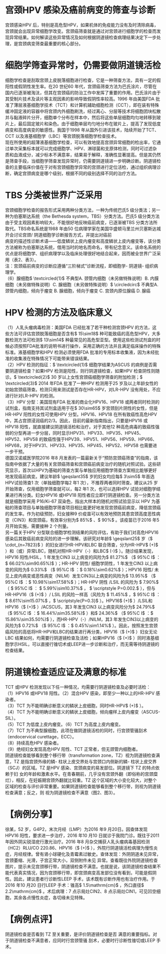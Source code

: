# 宫颈HPV 感染及癌前病变的筛查与诊断  
宫颈感染HPV 后，特别是高危型HPV，如果机体的免疫能力没有及时清除病毒，宫颈就会出现异常细胞学改变。宫颈癌筛查就是通过对宫颈进行细胞学的检查而发现异常结果。如何解读这些异常情况及如何根据阴道镜检查病理结果决定下一步处理，是宫颈病变筛查最重要的核心部分。  
#  细胞学筛查异常时，仍需要做阴道镜活检  
细胞学检查是刮取宫颈上皮脱落细胞进行检查，它是一种筛查方法，具有一定的假阳性或假阴性发生率。在20 世纪60 年代，宫颈癌筛查方法为巴氏涂片，尽管在国内已逐渐被淘汰，但其在宫颈癌的防治工作中发挥了重要的作用。巴氏涂片由于其受制片技术及读片等主观因素的影响导致假阴性率较高。1996 年由美国FDA 批准了薄层液基细胞学技术（TCT）和计算机辅助细胞检测（CCT），即在装有特殊缓冲固定液的容器中将宫颈内外细胞刷洗，经过离心、分层等技术将细胞团块松散并与黏液碎片分开，细胞单个分布在样本中，然后将这些单层细胞均匀地转移到玻片上，最后固定玻片和染色。由于细胞单层均匀地分布在玻片上，提高了发现低度病变和高度病变的敏感性。我国于1998 年从国外引进该技术，陆续开始了TCT、CCT 以及液基细胞学（LBC）等宫颈脱落细胞学检查技术。  
现在所使用的超薄液基细胞学检查，可以有效地提高宫颈异常细胞的检出率，它通过单次采集标本就可以完成细胞学、HPV、淋球菌和支原体检测，同时可过滤杂质和血液成分，减少标本不满意率，结果易于解释，准确性显著提高。但是其仍然是筛查手段，当细胞学筛查发现异常时，仍需要阴道镜进一步明确诊断。阴道镜检查的主要临床价值在于对有宫颈细胞学异常的宫颈进行定位活检，通过组织病理诊断，确定宫颈病变是哪个级别，根据不同的级别选择不同的治疗方法。  
#  TBS 分类被世界广泛采用  
宫颈细胞学检查的报告形式采用两种分类方法，一种为传统巴氏5 级分类法；另一种为伯塞斯达系统（the Bethesda system，TBS）分类方法。巴氏5 级分类方法由于受主观因素影响较大，不能很好地反映癌前病变，已逐渐被TBS 分类方法所取代。TBS命名系统是1988 年由50 位病理学家在美国华盛顿马里兰州贝塞斯达城开会讨论宫颈/ 阴道细胞学诊断报告方式，并提出对癌前  
病变的描述性诊断术语——低度鳞状上皮内瘤变和高度鳞状上皮内瘤变等，该分类方法被称为伯塞斯达系统，借用当时的地名而命名，带有纪念意义。该命名系统的优点是将细胞学、组织病理学以及临床处理很好地结合起来，因而被全世界广泛采用（表2、表3）。  
注：宫颈癌前病变的诊断应遵循“三阶梯式”诊断流程，即细胞学- 阴道镜- 组织病理学。  
（6）腺细胞$ \textcircled{1}$    不典型A. 颈管内细胞（未另做特殊说明）B. 内膜细胞（未另做特殊说明）C. 腺细胞（未另做特殊说明）$ \circledcirc$ 不典型A.  颈管内细胞，倾向于瘤变 B.  腺细胞，倾向于瘤变 C.  宫颈内原位腺癌 D.  腺癌  
# HPV 检测的方法及临床意义  
（1）人乳头瘤病毒检测：美国FDA 已经批准了若干种检测宫颈HPV 的方法，这些方法可评估宫颈脱落细胞是否含有$ 15\sim18$ 种可能致癌的高危型HPV，大多数检测方法可检测$ 13\sim14$  种最常见的高危型亚型。使用这些检测试剂盒的时候必须按照FDA批准的说明书进行操作，采用正确的方法并且满足临床操作的特殊标准。液基细胞学和HPV 检测必须使用FDA 批准的专用标本收集液，因为未经批准的收集液在特殊情况下可能带来错误结果。  
（2）HPV 检测的指征：$ \textcircled{1}$    细胞学结果为ASCUS 的病例是否需要阴道镜检查？如果HPV 检测是阳性，则行阴道镜检查，如果HPV 检查阴性则随诊。$ \textcircled{2}$    30 岁以上女性宫颈癌细胞学筛查的附加检测；$ \textcircled{3}$    2014 年FDA 批准了一种HPV 检测用于25 岁及以上年龄女性的初始宫颈癌筛查。检测只用来测试是否存在HR-HPV，对LR-HPV 没有用处，不应进行针对LR-HPV 的检测。  
（3）HPV 分型：美国现有FDA 批准的商业化HPV16、HPV18 或两者同时检测的试剂盒，指南支持其试剂盒适用于在$ 30\sim65$  岁宫颈刮片阴性的女性，但是HR-HPV 阳性的女性可使用HPV 分型。HPV16、HPV18 在所有致癌性高危HPV 中，其占宫颈浸润癌的2/3。因此，目前的最新指南指出，只要是HPV16 或HPV18 阳性，就直接建议阴道镜活检和治疗。对于其他12 种高危病毒的致癌性强弱的分型再进一步分层，同时显示HPV31、HPV33、HPV35、HPV45、HPV52、HPV58 的致癌性强于HPV39、HPV51、HPV56、HPV59、HPV66、HPV68，对于HPV31、HPV33、HPV35、HPV45、HPV52、HPV58 也需要进一步干预。  
德国汉诺威医学院2016 年8 月发表的一篇最新关于“预防宫颈癌筛查”的指南，该指南中依据了大量的有关宫颈癌筛查和宫颈癌前病变治疗的随机对照试验。这些研究显示，首次以HPV为基础的筛查方案与单独应用细胞学筛查方案相比能够更好地发现癌前病变。建议年龄$ \geqslant35$  岁的妇女均应每$ 3\sim5$  年首选HPV试验筛查1 次（单独细胞学每2 年1 次），不推荐两者同时筛查。建议从25 岁开始筛查，仅用细胞学筛查就可以，每2 年1 次，也可以选择HPV 试验对细胞学结果进行再分类。妇女HPV16 或HPV18 阳性者应立即行阴道镜检查。另一分类方法就是细胞学采用 P16/Ki-67  双染色，指出大样本的随机对照试验显示以 HPV 为基础的筛查项目与单独细胞学筛查项目相比能更好地发现宫颈癌前病变，降低宫颈癌的发生率。作为初级预防，妇女接种9 价疫苗可以有效地预防其患宫颈高度恶性病变（CIN3）和宫颈癌，有效率分别为$ 85\%$ 、$ 90\%$ 。该疫苗已于2016 年5 月开始实施，需要接种 2  个剂量。  
另一篇关于HPV 分型联合细胞学检测结果的风险评估，有助于我们对高危HPV16 感染后其致癌前病变风险的进一步理解。该研究对年龄$ \geqslant25$  岁（$ \cdot_{n=7823}$    ）的妇女进行HR-HPV和LBC 联合筛查，分为HR-HPV$ (+)$ ）和（或）异常LBC，随机对照HR-HPV（-）和LBC$ (-)$ ）。随诊结果发现，HPV16 阳性/HSIL，1 年发生CIN3 以上病变的风险为$ 81.27\%$ （$ 95\%C I$ ：$ 66.02\%\sim90.65\%)$ ）；HR-HPV 阴性/ 细胞学阴性，1 年发生CIN3 以上病变的风险为$ 0.33\%$ （$ 95\%C I$ ：$ 0.18\%\sim0.62\%$ ）；HPV16 阳性/ 未见上皮内病变或恶性病变（NILM）发生CIN3以上病变的风险为$ 13.95\%$ （$ 95\%C I$ ：$ 10.98\%\sim17.58\%$ ）；HR-HPV  阴性 /LSIL  的风险为 $ 7.90\%$  （ $ 95\%C I$  ： $ 5.99\%\sim10.37\%$  ，
 $ \scriptstyle P=0.002.$ ），但与HR-HPV16（$ (+)$ ）/ LSIL 的风险一样高（风险为
$ 11.45\%$ ，$ 95\%C I$ ：$ 8.61\%\sim15.07\%$ ，$ \scriptstyle{P=0.3}$    ）。HPV16$ (+)$ ）/LSIL和HPV16（$ (+)$ ）/ACSCUS，其3 年发生CIN3 以上病变风险分为$ 24.79\%$ （$ 95\%C I$ ：$ 16.44\%\sim35.58\%)$ ）和$ 24.36\%$ （$ 95\%C I$ ：$ 15.86\%\sim35.50\%)$ ），而HR-HPV（-）/NILM，其3 年发生CIN3以上病变的风险为$ 0.72\%$ （$ 95\%C I$ ：$ 0.45\%\sim1.14\%$ ）。因此，按照发生宫颈癌风险的高低将HR-HPV和LBC的结果进行再分类，HPV16（$ (+)$ ）妇女无论LBC 结果如何，均需要行阴道镜检查及活检；如果HPV16（$ (+)$ ）同时液基细胞学示HSIL，可以直接行锥切术或LEEP进一步诊断和治疗，而无需等待阴道镜的检查结果。  
#  阴道镜检查适应证及满意的标准  
TCT 或HPV 检测发现以下任一种情况，均需要行阴道镜检查及必要时活检：  
（1）HPV16 或HPV18 阳性。（2）混合HPV 感染，即至少一种以上的HR-HPV 感染者。  
（3）TCT 为不能明确诊断意义的鳞状上皮细胞，同时HR-HPV$ (+)$ ）。  
（4）TCT 为不能明确诊断意义的鳞状上皮细胞，倾向瘤样上皮内瘤变（ASCUS-SIL）。  
（5）TCT 为低度上皮内瘤变。（6）TCT 为高度上皮内瘤变。  
（7）TCT 为不典型腺细胞，此项在做阴道镜活检的同时，行宫颈管骚刮术（endocervical curettage，ECC）。  
（8）持续高危HPV 感染者。  
（9）绝经妇女发现高危HPV 阳性、TCT 正常者，但无颈管内细胞者。  
阴道镜检查能够看到整个移行带（transformation zone，TZ）视为阴道镜检查满意，TZ 是指宫颈外缘的鳞- 柱状上皮交界处与宫颈口内侧新的鳞- 柱状上皮交界（SCJ）的区域。TZ 是HPV  感染、宫颈病变的易发部位。阴道镜下 TZ  的特点依赖于妇 女的年龄和激素水平。在青春期前，几乎没有宫颈外翻（即俗称的宫颈糜烂），相反，在妊娠期宫颈外翻就比较重。TZ 这个区域的大小变化较大，对整个区域的检查与评价非常重要。如果阴道镜检查能够看到整个移行带，则视为阴道镜检查满意；反之，则 视为阴道镜检查不满意（图2、图3）。  
# 【病例分享】  
徐某，52 岁，G4P2，末次月经（LMP）为2016 年9 月20日。因查体发现HPV16 阳性，要求进一步治疗，2016 年10 月10 日就诊于我院门诊。既往于2011 年因外阴尖锐湿疣行激光治疗。2016 年8 月杂交捕获人乳头瘤病毒基因检测（HC2）RLU/CO 220.86、HPV16（$ (+)$ ），外院行阴道镜活检病理为慢性炎症，月经规律。曾有肾小球硬化及青霉素过敏史。查体发现：外阴阴道未见异常，宫颈萎缩、光滑，子宫正常大小，双侧附件未见 异常。查看既往外院阴道镜检查图片，提示未见宫颈移行带，阴道镜检查不满意。也就是说，该阴道镜检查结果不能代表真实情况，因为宫颈移行带，即宫颈病变高发部位没有看到，可能是假阴性。因此，建议患者行诊断性LEEP 手术，该术既有诊断作用也有治疗作用。于2016 年10 月20 日行LEEP 手术：锥高$ 1.5\mathrm{cm}$    ，外口直径$ 2.2\mathrm{cm}$    。术后病理：7 点示局灶CIN2、8 点示局灶CIN1，可见凹空细胞，其余各点慢性炎症，各切缘未见特殊。  
# 【病例点评】  
阴道镜检查是否看到 TZ  至关重要，是评价阴道镜检查是否 满意的重要指标。对于阴道镜检查不满意者，应同时行宫颈管骚 刮术，必要时行诊断性锥切或LEEP 手术。  